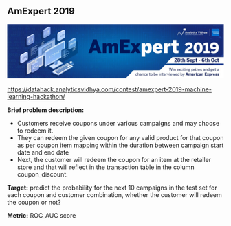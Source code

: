 ## AmExpert 2019
![img](https://github.com/vchulski/AmExpert_2019/blob/master/img/banner.jpg)

https://datahack.analyticsvidhya.com/contest/amexpert-2019-machine-learning-hackathon/

**Brief problem description:** 

 - Customers receive coupons under various campaigns and may choose to redeem it.
 - They can redeem the given coupon for any valid product for that coupon as per coupon item mapping within the duration between campaign start date and end date
 - Next, the customer will redeem the coupon for an item at the retailer store and that will reflect in the transaction table in the column coupon_discount.

**Target:** predict the probability for the next 10 campaigns in the test set for each coupon and customer combination, whether the customer will redeem the coupon or not?

**Metric:** ROC_AUC score





